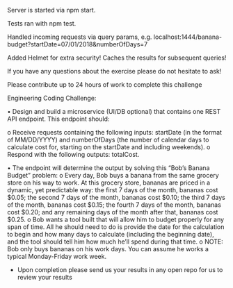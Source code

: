 Server is started via npm start.

Tests ran with npm test.

Handled incoming requests via query params, e.g.
localhost:1444/banana-budget?startDate=07/01/2018&numberOfDays=7

Added Helmet for extra security!
Caches the results for subsequent queries!







If you have any questions about the exercise please do not hesitate to ask!

Please contribute up to 24 hours of work to complete this challenge

Engineering Coding Challenge:

• Design and build a microservice (UI/DB optional) that contains one REST API endpoint.
This endpoint should:

  o Receive requests containing the following inputs: startDate (in the format of
    MM/DD/YYYY) and numberOfDays (the number of calendar days to calculate
    cost for, starting on the startDate and including weekends).
  o Respond with the following outputs: totalCost.


• The endpoint will determine the output by solving this “Bob’s Banana Budget” problem:
  o Every day, Bob buys a banana from the same grocery store on his way to work.
    At this grocery store, bananas are priced in a dynamic, yet predictable way: the
    first 7 days of the month, bananas cost $0.05; the second 7 days of the
    month, bananas cost $0.10; the third 7 days of the month, bananas cost $0.15;
    the fourth 7 days of the month, bananas cost $0.20; and any remaining days of
    the month after that, bananas cost $0.25.
  o Bob wants a tool built that will allow him to budget properly for any span of
    time. All he should need to do is provide the date for the calculation to begin and
    how many days to calculate (including the beginning date), and the tool should
    tell him how much he’ll spend during that time.
  o NOTE: Bob only buys bananas on his work days. You can assume he works a
    typical Monday-Friday work week.

- Upon completion please send us your results in any open repo for us to review your
results
